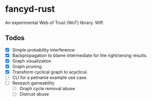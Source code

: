 # fancyd-rust

An experimental Web of Trust (WoT) library. WIP.

## Todos

- [x] Simple probability interference
- [x] Backpropagation to blame intermediate for the right/wrong results.
- [x] Graph visualization
- [x] Graph pruning
- [x] Transform cyclical graph to acyclical.
- [ ] CLI for a petname example use case.
- [ ] Reseach gameability
    - [ ] Graph cycle removal abuse
    - [ ] Distrust abuse